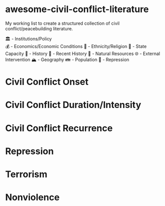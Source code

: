 # awesome-civil-conflict-literature
My working list to create a structured collection of civil conflict/peacebuilding literature.

🏛️ - Institutions/Policy <br>
💰 - Economics/Economic Conditions
🚩 - Ethnicity/Religion
🚓 - State Capacity
📜 - History
📀 - Recent History
💎 - Natural Resources
🌐 - External Intervention
🏔️ - Geography
👪 - Population
🔫 - Repression

# Civil Conflict Onset

# Civil Conflict Duration/Intensity

# Civil Conflict Recurrence

# Repression

# Terrorism

# Nonviolence
